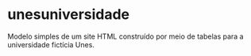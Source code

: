 # unesuniversidade
Modelo simples de um site HTML construído por meio de tabelas para a universidade fictícia Unes.
